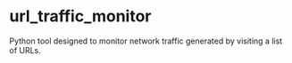 # url_traffic_monitor
Python tool designed to monitor network traffic generated by visiting a list of URLs.
